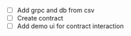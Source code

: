  - [ ] Add grpc and db from csv
 - [ ] Create contract 
 - [ ] Add demo ui for contract interaction
